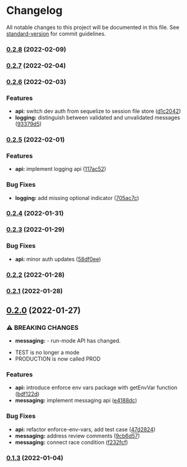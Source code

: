 # Changelog

All notable changes to this project will be documented in this file. See [standard-version](https://github.com/conventional-changelog/standard-version) for commit guidelines.

### [0.2.8](https://github.com/carbon-design-system/carbon-platform/compare/@carbon-platform/api@0.2.7...@carbon-platform/api@0.2.8) (2022-02-09)

### [0.2.7](https://github.com/carbon-design-system/carbon-platform/compare/@carbon-platform/api@0.2.6...@carbon-platform/api@0.2.7) (2022-02-04)

### [0.2.6](https://github.com/carbon-design-system/carbon-platform/compare/@carbon-platform/api@0.2.5...@carbon-platform/api@0.2.6) (2022-02-03)


### Features

* **api:** switch dev auth from sequelize to session file store ([d1c2042](https://github.com/carbon-design-system/carbon-platform/commit/d1c2042558e23cd86a08cd141e8d38fac583c622))
* **logging:** distinguish between validated and unvalidated messages ([93379d5](https://github.com/carbon-design-system/carbon-platform/commit/93379d5de72027c5b12a42619f8cbb0ccde19c8c))

### [0.2.5](https://github.com/carbon-design-system/carbon-platform/compare/@carbon-platform/api@0.2.4...@carbon-platform/api@0.2.5) (2022-02-01)


### Features

* **api:** implement logging api ([117ac52](https://github.com/carbon-design-system/carbon-platform/commit/117ac52a456e0b67bbd4aeaa7f95b8eff8c4abaf))


### Bug Fixes

* **logging:** add missing optional indicator ([705ac7c](https://github.com/carbon-design-system/carbon-platform/commit/705ac7ca6c1f44b1cab45c01c742604f7f508e7f))

### [0.2.4](https://github.com/carbon-design-system/carbon-platform/compare/@carbon-platform/api@0.2.3...@carbon-platform/api@0.2.4) (2022-01-31)

### [0.2.3](https://github.com/carbon-design-system/carbon-platform/compare/@carbon-platform/api@0.2.2...@carbon-platform/api@0.2.3) (2022-01-29)


### Bug Fixes

* **api:** minor auth updates ([58df0ee](https://github.com/carbon-design-system/carbon-platform/commit/58df0ee272ffe433bba1fb297004208364ee2ba6))

### [0.2.2](https://github.com/carbon-design-system/carbon-platform/compare/@carbon-platform/api@0.2.1...@carbon-platform/api@0.2.2) (2022-01-28)

### [0.2.1](https://github.com/carbon-design-system/carbon-platform/compare/@carbon-platform/api@0.2.0...@carbon-platform/api@0.2.1) (2022-01-28)

## [0.2.0](https://github.com/carbon-design-system/carbon-platform/compare/@carbon-platform/api@0.1.3...@carbon-platform/api@0.2.0) (2022-01-27)


### ⚠ BREAKING CHANGES

* **messaging:** - run-mode API has changed.
- TEST is no longer a mode
- PRODUCTION is now called PROD

### Features

* **api:** introduce enforce env vars package with getEnvVar function ([bdf122d](https://github.com/carbon-design-system/carbon-platform/commit/bdf122dfa19c5a7151f81429b38b97f7602648c6))
* **messaging:** implement messaging api ([e4188dc](https://github.com/carbon-design-system/carbon-platform/commit/e4188dcf007eae4bdbbb2bcc455e60ff8b7051d4))


### Bug Fixes

* **api:** refactor enforce-env-vars, add test case ([47d2824](https://github.com/carbon-design-system/carbon-platform/commit/47d28241a046ef701849da1c8f4d5e99f883b315))
* **messaging:** address review comments ([9cb6d57](https://github.com/carbon-design-system/carbon-platform/commit/9cb6d57db672fea548a5db05d5105add48dcecc7))
* **messaging:** connect race condition ([f232fcf](https://github.com/carbon-design-system/carbon-platform/commit/f232fcf95f5211626f8fc3bc9e6d8f13cd798a94))

### [0.1.3](https://github.com/carbon-design-system/carbon-platform/compare/@carbon-platform/api@0.1.2...@carbon-platform/api@0.1.3) (2022-01-04)
